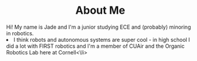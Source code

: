 <Center> <h1>About Me</h1></Center>
Hi! My name is Jade and I'm a junior studying ECE and (probably) minoring in robotics.
<li> I think robots and autonomous systems are super cool - in high school I did a lot with FIRST robotics and I'm a member of CUAir and the Organic Robotics Lab here at Cornell<\li>

